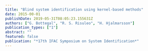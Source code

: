 ```yaml
---
title: "Blind system identification using kernel-based methods"
date: 2015-00-01
publishDate: 2019-05-31T08:05:23.155631Z
authors: ["G. Bottegal", "R. S. Risuleo", "H. Hjalmarsson"]
publication_types: ["1"]
abstract: ""
featured: false
publication: "*17th IFAC Symposium on System Identification*"
---
```


